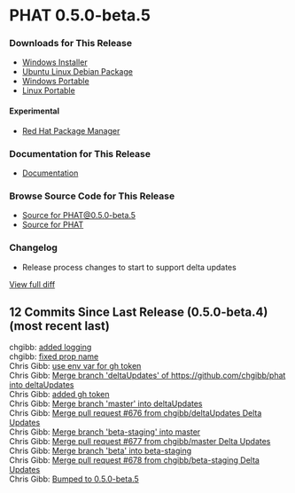 # PHAT 0.5.0-beta.5
### Downloads for This Release
* [Windows Installer](https://github.com/chgibb/PHAT/releases/download/0.5.0-beta.5/phat-win32-x64-setup.exe)  
* [Ubuntu Linux Debian Package](https://github.com/chgibb/PHAT/releases/download/0.5.0-beta.5/phat_0.5.0.beta.5_amd64.deb)  
* [Windows Portable](https://github.com/chgibb/PHAT/releases/download/0.5.0-beta.5/phat-win32-x64-portable.zip)  
* [Linux Portable](https://github.com/chgibb/PHAT/releases/download/0.5.0-beta.5/phat-linux-x64-portable.tar.gz)
#### Experimental
* [Red Hat Package Manager](https://github.com/chgibb/PHAT/releases/download/0.5.0-beta.5/phat-0.5.0-beta.5.x86_64.rpm)

### Documentation for This Release
* [Documentation](https://chgibb.github.io/PHATDocs/docs/releases/0.5.0-beta.5/home)

### Browse Source Code for This Release
* [Source for PHAT@0.5.0-beta.5](https://github.com/chgibb/PHAT/tree/0.5.0-beta.5)
* [Source for PHAT](https://github.com/chgibb/PHAT)

### Changelog
* Release process changes to start to support delta updates  
  
[View full diff](https://github.com/chgibb/PHAT/compare/0.5.0-beta.4...0.5.0-beta.5) 
  
## 12 Commits Since Last Release (0.5.0-beta.4) (most recent last)  
chgibb: [added logging](https://github.com/chgibb/PHAT/commit/3c487c849a91f5827bacfda84d101e792e31e21e)  
chgibb: [fixed prop name](https://github.com/chgibb/PHAT/commit/ecf5766f4827cebb34364dfbcb943da2133a5cdb)  
Chris Gibb: [use env var for gh token](https://github.com/chgibb/PHAT/commit/881f35a5c78d5e86ca553d95abeaf4ada7669b92)  
Chris Gibb: [Merge branch 'deltaUpdates' of https://github.com/chgibb/phat into deltaUpdates](https://github.com/chgibb/PHAT/commit/2972005a27ba8295ed7e4ddedadae7b84b7ef8a7)  
Chris Gibb: [added gh token](https://github.com/chgibb/PHAT/commit/74465ca8d5fc0f15bf10e60fa313e445b9bdc86e)  
Chris Gibb: [Merge branch 'master' into deltaUpdates](https://github.com/chgibb/PHAT/commit/2a78c761b029af69aba25201c4e05130342eded0)  
Chris Gibb: [Merge pull request #676 from chgibb/deltaUpdates  Delta Updates](https://github.com/chgibb/PHAT/commit/b4a2f2c2936cf3821af54a2219c791182efe1a40)  
Chris Gibb: [Merge branch 'beta-staging' into master](https://github.com/chgibb/PHAT/commit/593c41294e60a8584054145ccef40827b1a28e5c)  
Chris Gibb: [Merge pull request #677 from chgibb/master  Delta Updates](https://github.com/chgibb/PHAT/commit/75e91efdc16171066721b06b9a6d4fe3357ffa58)  
Chris Gibb: [Merge branch 'beta' into beta-staging](https://github.com/chgibb/PHAT/commit/df955697b1092a5acf2477eea76249dc1d2a2878)  
Chris Gibb: [Merge pull request #678 from chgibb/beta-staging  Delta Updates](https://github.com/chgibb/PHAT/commit/56e1be494c829fe1f483b7c9136e4f9aeb043cb5)  
Chris Gibb: [Bumped to 0.5.0-beta.5](https://github.com/chgibb/PHAT/commit/fbde96e518e72d3b4a2000597e66eec0b382a065)  
